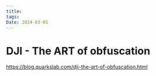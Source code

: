 ```yaml
---
title: 
tags: 
Date: 2024-03-05
---
```


# DJI - The ART of obfuscation
<https://blog.quarkslab.com/dji-the-art-of-obfuscation.html>




